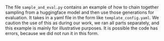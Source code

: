 The file `sample_and_eval.py` contains an example of how to chain together sampling from a huggingface model and then use those generations for evaluation. It takes in a yaml file in the form like `template_config.yaml`. We caution the use of this as during our work, we ran all parts separately, and this example is mainly for illustrative purposes. It is possible the code has errors, because we did not run it in this form.